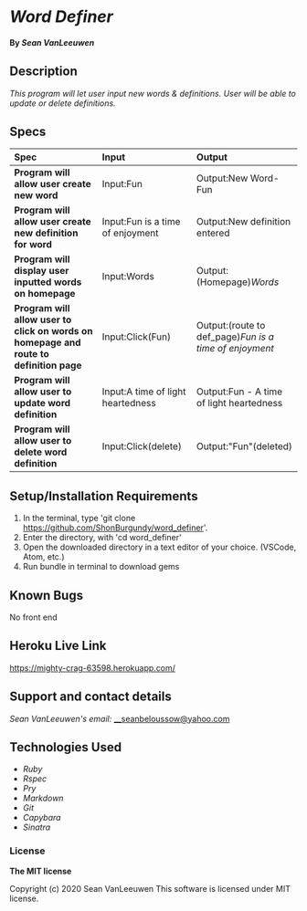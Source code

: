 # _Word Definer_


#### By _**Sean VanLeeuwen**_

## Description

_This program will let user input new words & definitions. User will be able to update or delete definitions._

## Specs

| Spec | Input | Output |
| :------------- | :------------- | :------------- |
| **Program will allow user create new word** | Input:Fun | Output:New Word-Fun |
| **Program will allow user create new definition for word** | Input:Fun is a time of enjoyment | Output:New definition entered |
| **Program will display user inputted words on homepage** | Input:Words | Output:(Homepage)*Words* |
| **Program will allow user to click on words on homepage and route to definition page** | Input:Click(Fun) | Output:(route to def_page)*Fun is a time of enjoyment* |
| **Program will allow user to update word definition** | Input:A time of light heartedness | Output:Fun - A time of light heartedness |
| **Program will allow user to delete word definition** | Input:Click(delete) | Output:"Fun"(deleted) |


## Setup/Installation Requirements

1. In the terminal, type 'git clone https://github.com/ShonBurgundy/word_definer'.
1. Enter the directory, with 'cd word_definer' 
1. Open the downloaded directory in a text editor of your choice.
  (VSCode, Atom, etc.) 
1. Run bundle in terminal to download gems


## Known Bugs

No front end

## Heroku Live Link

https://mighty-crag-63598.herokuapp.com/

## Support and contact details

_Sean VanLeeuwen's email:_
__seanbeloussow@yahoo.com

## Technologies Used

* _Ruby_
* _Rspec_
* _Pry_
* _Markdown_
* _Git_
* _Capybara_
* _Sinatra_

### License

**The MIT license**

Copyright (c) 2020 Sean VanLeeuwen
This software is licensed under MIT license.